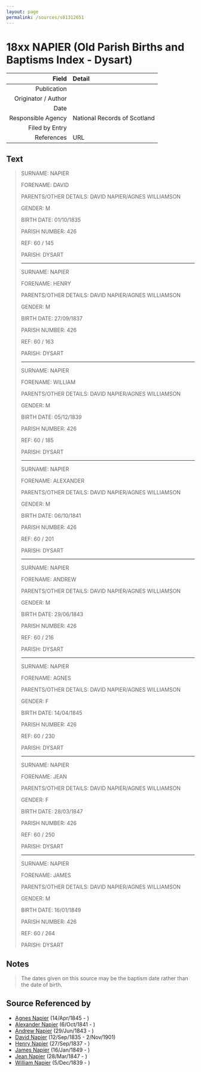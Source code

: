 ```yaml
---
layout: page
permalink: /sources/s81312651
---
```


# 18xx NAPIER (Old Parish Births and Baptisms Index - Dysart)

Field | Detail
---:|:---
Publication | 
Originator / Author | 
Date | 
Responsible Agency | National Records of Scotland
Filed by Entry | 
References | URL

## Text

> SURNAME: NAPIER
>
> FORENAME: DAVID
>
> PARENTS/OTHER DETAILS: DAVID NAPIER/AGNES WILLIAMSON
>
> GENDER: M
>
> BIRTH DATE: 01/10/1835
>
> PARISH NUMBER: 426
>
> REF: 60 / 145
>
> PARISH: DYSART
>
> ---
>
> SURNAME: NAPIER
>
> FORENAME: HENRY
>
> PARENTS/OTHER DETAILS: DAVID NAPIER/AGNES WILLIAMSON
>
> GENDER: M
>
> BIRTH DATE: 27/09/1837
>
> PARISH NUMBER: 426
>
> REF: 60 / 163
>
> PARISH: DYSART
>
> ---
>
> SURNAME: NAPIER
>
> FORENAME: WILLIAM
>
> PARENTS/OTHER DETAILS: DAVID NAPIER/AGNES WILLIAMSON
>
> GENDER: M
>
> BIRTH DATE: 05/12/1839
>
> PARISH NUMBER: 426
>
> REF: 60 / 185
>
> PARISH: DYSART
>
> ---
>
> SURNAME: NAPIER
>
> FORENAME: ALEXANDER
>
> PARENTS/OTHER DETAILS: DAVID NAPIER/AGNES WILLIAMSON
>
> GENDER: M
>
> BIRTH DATE: 06/10/1841
>
> PARISH NUMBER: 426
>
> REF: 60 / 201
>
> PARISH: DYSART
>
> ---
>
> SURNAME: NAPIER
>
> FORENAME: ANDREW
>
> PARENTS/OTHER DETAILS: DAVID NAPIER/AGNES WILLIAMSON
>
> GENDER: M
>
> BIRTH DATE: 29/06/1843
>
> PARISH NUMBER: 426
>
> REF: 60 / 216
>
> PARISH: DYSART
>
> ---
>
> SURNAME: NAPIER
>
> FORENAME: AGNES
>
> PARENTS/OTHER DETAILS: DAVID NAPIER/AGNES WILLIAMSON
>
> GENDER: F
>
> BIRTH DATE: 14/04/1845
>
> PARISH NUMBER: 426
>
> REF: 60 / 230
>
> PARISH: DYSART
>
> ---
>
> SURNAME: NAPIER
>
> FORENAME: JEAN
>
> PARENTS/OTHER DETAILS: DAVID NAPIER/AGNES WILLIAMSON
>
> GENDER: F
>
> BIRTH DATE: 28/03/1847
>
> PARISH NUMBER: 426
>
> REF: 60 / 250
>
> PARISH: DYSART
>
> ---
>
> SURNAME: NAPIER
>
> FORENAME: JAMES
>
> PARENTS/OTHER DETAILS: DAVID NAPIER/AGNES WILLIAMSON
>
> GENDER: M
>
> BIRTH DATE: 16/01/1849
>
> PARISH NUMBER: 426
>
> REF: 60 / 264
>
> PARISH: DYSART
>

## Notes

> The dates given on this source may be the baptism date rather than the date of birth.
>


## Source Referenced by

* [Agnes Napier](../people/@67902640@-agnes-napier-b1845-4-14-d.md) (14/Apr/1845 - )
* [Alexander Napier](../people/@42551448@-alexander-napier-b1841-10-6-d.md) (6/Oct/1841 - )
* [Andrew Napier](../people/@90505172@-andrew-napier-b1843-6-29-d.md) (29/Jun/1843 - )
* [David Napier](../people/@41697732@-david-napier-b1835-9-12-d1901-11-2.md) (12/Sep/1835 - 2/Nov/1901)
* [Henry Napier](../people/@7484846@-henry-napier-b1837-9-27-d.md) (27/Sep/1837 - )
* [James Napier](../people/@29473130@-james-napier-b1849-1-16-d.md) (16/Jan/1849 - )
* [Jean Napier](../people/@89412864@-jean-napier-b1847-3-28-d.md) (28/Mar/1847 - )
* [William Napier](../people/@18756558@-william-napier-b1839-12-5-d.md) (5/Dec/1839 - )
